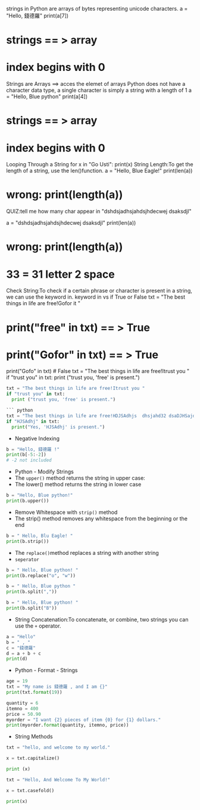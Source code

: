strings in Python are arrays of bytes representing unicode characters.
a = "Hello, 錢德羅"
print(a[7])

# strings == > array
# index begins with 0
Strings are Arrays ==> acces the elemet of arrays
Python does not have a character data type, a single character is simply a string with a length of 1
a = "Hello, Blue python"
print(a[4])

# strings == > array
# index begins with 0
Looping Through a String
for x in "Go Usti":
  print(x)
String Length:To get the length of a string, use the len()function.
a = "Hello, Blue Eagle!"
print(len(a))
# wrong: print(length(a))
QUIZ:tell me how many char appear in "dshdsjadhsjahdsjhdecwej dsaksdjl"

a = "dshdsjadhsjahdsjhdecwej  dsaksdjl"
print(len(a))
# wrong: print(length(a))
# 33 = 31 letter 2 space
Check String:To check if a certain phrase or character is present in a string, we can use the keyword in.
keyword in vs if
True or False
txt = "The best things in life are free!Gofor it "
# print("free" in txt) == > True
# print("Gofor" in txt) == > True
print("Gofo" in txt)  # False
txt = "The best things in life are free!Itrust you "
if "trust you" in txt:
  print ("trust you, 'free' is present.")

``` python
txt = "The best things in life are free!Itrust you "
if "trust you" in txt:
  print ("trust you, 'free' is present.")

``` python
txt = "The best things in life are free!HDJSAdhjs  dhsjahd32 dsaDJHSajdh "
if "HJSAdhj" in txt:
  print("Yes, 'HJSAdhj' is present.")
```
- Negative Indexing
``` python
b = "Hello, 錢德羅 !"
print(b[-5:-2])
# -2 not included
```
- Python - Modify Strings
- The `upper()` method returns the string in upper case:
- The lower() method returns the string in lower case
``` python
b = "Hello, Blue python!"
print(b.upper())
```
- Remove Whitespace with `strip()` method
- The strip() method removes any whitespace from the beginning or the end
``` python
b = " Hello, Blu Eagle! "
print(b.strip())
```
- The `replace()`method replaces a string with another string
- `seperator`
``` python
b = " Hello, Blue python! "
print(b.replace("o", "w"))
```

```python
b = " Hello, Blue python "
print(b.split(","))
```

```python
b = " Hello, Blue python! "
print(b.split("B"))
```

- String Concatenation:To concatenate, or combine, two strings you can use the `+` operator.
```python
a = "Hello"
b = " , "
c = "錢德羅"
d = a + b + c
print(d)

```

- Python - Format - Strings
```python
age = 19
txt = "My name is 錢德羅 , and I am {}"
print(txt.format(19))


```


```python
quantity = 6
itemno = 400
price = 50.90
myorder = "I want {2} pieces of item {0} for {1} dollars."
print(myorder.format(quantity, itemno, price))
```
- String Methods

```python
txt = "hello, and welcome to my world."

x = txt.capitalize()

print (x)
```


```python
txt = "Hello, And Welcome To My World!"

x = txt.casefold()

print(x)
